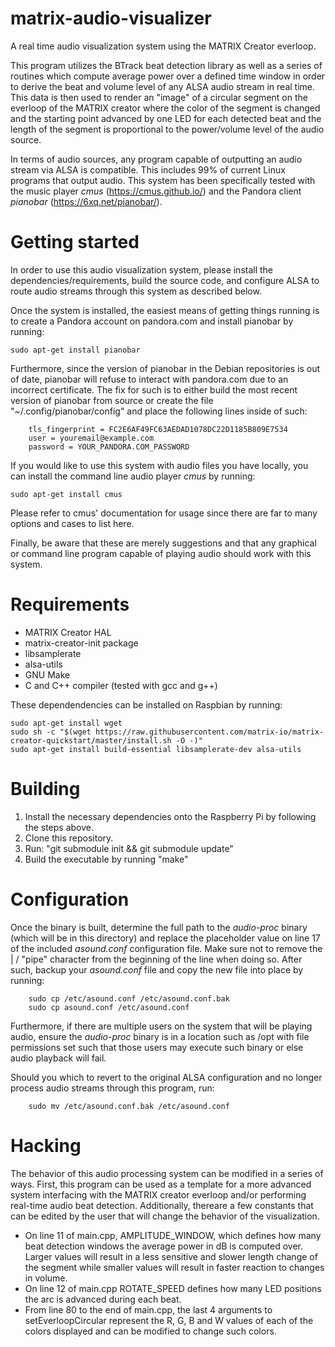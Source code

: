 # matrix-audio-visualizer
A real time audio visualization system using the MATRIX Creator everloop.

This program utilizes the BTrack beat detection library as well as a series of routines which compute average power over a defined time window in order to derive the beat and volume level of any ALSA audio stream in real time. This data is then used to render an "image" of a circular segment on the everloop of the MATRIX creator where the color of the segment is changed and the starting point advanced by one LED for each detected beat and the length of the segment is proportional to the power/volume level of the audio source.

In terms of audio sources, any program capable of outputting an audio stream via ALSA is compatible. This includes 99% of current Linux programs that output audio. This system has been specifically tested with the music player *cmus* (https://cmus.github.io/) and  the Pandora client *pianobar* (https://6xq.net/pianobar/).

# Getting started

In order to use this audio visualization system, please install the dependencies/requirements, build the source code, and configure ALSA to route audio streams through this system as described below.

Once the system is installed, the easiest means of getting things running is to create a Pandora account on pandora.com and install pianobar by running:

    sudo apt-get install pianobar

Furthermore, since the version of pianobar in the Debian repositories is out of date, pianobar will refuse to interact with pandora.com due to an incorrect certificate. The fix for such is to either build the most recent version of pianobar from source or create the file "~/.config/pianobar/config" and place the following lines inside of such:

        tls_fingerprint = FC2E6AF49FC63AEDAD1078DC22D1185B809E7534
        user = youremail@example.com
        password = YOUR_PANDORA.COM_PASSWORD

If you would like to use this system with audio files you have locally, you can install the command line audio player *cmus* by running:

    sudo apt-get install cmus

Please refer to cmus' documentation for usage since there are far to many options and cases to list here.

Finally, be aware that these are merely suggestions and that any graphical or command line program capable of playing audio should work with this system.

# Requirements
 * MATRIX Creator HAL
 * matrix-creator-init package
 * libsamplerate
 * alsa-utils
 * GNU Make
 * C and C++ compiler (tested with gcc and g++)
 
These dependendencies can be installed on Raspbian by running:

    sudo apt-get install wget
    sudo sh -c "$(wget https://raw.githubusercontent.com/matrix-io/matrix-creator-quickstart/master/install.sh -O -)"
    sudo apt-get install build-essential libsamplerate-dev alsa-utils

# Building
1. Install the necessary dependencies onto the Raspberry Pi by following the steps above.
2. Clone this repository.
3. Run: "git submodule init && git submodule update"
4. Build the executable by running "make"

# Configuration
  Once the binary is built, determine the full path to the *audio-proc* binary (which will be in this directory) and replace the placeholder value on line 17 of the included *asound.conf* configuration file. Make sure not to remove the | / "pipe" character from the beginning of the line when doing so. After such, backup your *asound.conf* file and copy the new file into place by running:

        sudo cp /etc/asound.conf /etc/asound.conf.bak
        sudo cp asound.conf /etc/asound.conf

Furthermore, if there are multiple users on the system that will be playing audio, ensure the *audio-proc* binary is in a location such as /opt with file permissions set such that those users may execute such binary or else audio playback will fail.

Should you which to revert to the original ALSA configuration and no longer process audio streams through this program, run:

        sudo mv /etc/asound.conf.bak /etc/asound.conf

# Hacking
The behavior of this audio processing system can be modified in a series of ways. First, this program can be used as a template for a more advanced system interfacing with the MATRIX creator everloop and/or performing real-time audio beat detection. Additionally, thereare a few constants that can be edited by the user that will change the behavior of the visualization.

* On line 11 of main.cpp, AMPLITUDE_WINDOW, which defines how many beat detection windows the average power in dB is computed over. Larger values will result in a less sensitive and slower length change of the segment while smaller values will result in faster reaction to changes in volume.
* On line 12 of main.cpp ROTATE_SPEED defines how many LED positions the arc is advanced during each beat.
* From line 80 to the end of main.cpp, the last 4 arguments to setEverloopCircular represent the R, G, B and W values of each of the colors displayed and can be modified to change such colors.
